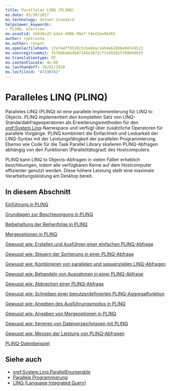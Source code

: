 ```yaml
---
title: Paralleles LINQ (PLINQ)
ms.date: 03/30/2017
ms.technology: dotnet-standard
helpviewer_keywords:
- PLINQ, overview
ms.assetid: 3d4d0cd3-bde4-490b-99e7-f4e41be96455
author: rpetrusha
ms.author: ronpet
ms.openlocfilehash: 1fe7edffd53023cba6dac1454e620d6e0d7e9513
ms.sourcegitcommit: fb78d8abbdb87144a3872cf154930157090dd933
ms.translationtype: HT
ms.contentlocale: de-DE
ms.lasthandoff: 10/01/2018
ms.locfileid: "47230761"
---
```

# <a name="parallel-linq-plinq"></a>Paralleles LINQ (PLINQ)
Paralleles LINQ (PLINQ) ist eine parallele Implementierung für LINQ to Objects. PLINQ implementiert den kompletten Satz von LINQ-Standardabfrageoperatoren als Erweiterungsmethoden für den <xref:System.Linq>-Namespace und verfügt über zusätzliche Operatoren für parallele Vorgänge. PLINQ kombiniert die Einfachheit und Lesbarkeit der LINQ-Syntax mit der Leistungsfähigkeit der parallelen Programmierung. Ebenso wie Code für die Task Parallel Library skalieren PLINQ-Abfragen abhängig von den Funktionen (Parallelitätsgrad) des Hostcomputers.  
  
 PLINQ kann LINQ to Objects-Abfragen in vielen Fällen erheblich beschleunigen, indem alle verfügbaren Kerne auf dem Hostcomputer effizienter genutzt werden. Diese höhere Leistung stellt eine maximale Verarbeitungsleistung am Desktop bereit.  
  
## <a name="in-this-section"></a>In diesem Abschnitt  
 [Einführung in PLINQ](../../../docs/standard/parallel-programming/introduction-to-plinq.md)  
  
 [Grundlagen zur Beschleunigung in PLINQ](../../../docs/standard/parallel-programming/understanding-speedup-in-plinq.md)  
  
 [Beibehaltung der Reihenfolge in PLINQ](../../../docs/standard/parallel-programming/order-preservation-in-plinq.md)  
  
 [Mergeoptionen in PLINQ](../../../docs/standard/parallel-programming/merge-options-in-plinq.md)  
  
 [Gewusst wie: Erstellen und Ausführen einer einfachen PLINQ-Abfrage](../../../docs/standard/parallel-programming/how-to-create-and-execute-a-simple-plinq-query.md)  
  
 [Gewusst wie: Steuern der Sortierung in einer PLINQ-Abfrage](../../../docs/standard/parallel-programming/how-to-control-ordering-in-a-plinq-query.md)  
  
 [Gewusst wie: Kombinieren von parallelen und sequenziellen LINQ-Abfragen](../../../docs/standard/parallel-programming/how-to-combine-parallel-and-sequential-linq-queries.md)  
  
 [Gewusst wie: Behandeln von Ausnahmen in einer PLINQ-Abfrage](../../../docs/standard/parallel-programming/how-to-handle-exceptions-in-a-plinq-query.md)  
  
 [Gewusst wie: Abbrechen einer PLINQ-Abfrage](../../../docs/standard/parallel-programming/how-to-cancel-a-plinq-query.md)  
  
 [Gewusst wie: Schreiben einer benutzerdefinierten PLINQ-Aggregatfunktion](../../../docs/standard/parallel-programming/how-to-write-a-custom-plinq-aggregate-function.md)  
  
 [Gewusst wie: Angeben des Ausführungsmodus in PLINQ](../../../docs/standard/parallel-programming/how-to-specify-the-execution-mode-in-plinq.md)  
  
 [Gewusst wie: Angeben von Mergeoptionen in PLINQ](../../../docs/standard/parallel-programming/how-to-specify-merge-options-in-plinq.md)  
  
 [Gewusst wie: Iterieren von Dateiverzeichnissen mit PLINQ](../../../docs/standard/parallel-programming/how-to-iterate-file-directories-with-plinq.md)  
  
 [Gewusst wie: Messen der Leistung von PLINQ-Abfragen](../../../docs/standard/parallel-programming/how-to-measure-plinq-query-performance.md)  
  
 [PLINQ-Datenbeispiel](../../../docs/standard/parallel-programming/plinq-data-sample.md)  
  
## <a name="see-also"></a>Siehe auch

- <xref:System.Linq.ParallelEnumerable>  
- [Parallele Programmierung](../../../docs/standard/parallel-programming/index.md)  
- [LINQ (Language Integrated Query)](https://msdn.microsoft.com/library/a73c4aec-5d15-4e98-b962-1274021ea93d)
